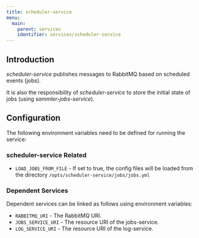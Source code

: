 ```yaml
---
title: scheduler-service
menu:
  main:
    parent: services
    identifier: services/scheduler-service
---
```


## Introduction

_scheduler-service_ publishes messages to RabbitMQ based on scheduled events (jobs).

It is also the responsibility of _scheduler-service_ to store the initial state of jobs (using _sammler-jobs-service_).

## Configuration

The following environment variables need to be defined for running the service:

### scheduler-service Related
- `LOAD_JOBS_FROM_FILE` - If set to true, the config files will be loaded from the directory `/opts/scheduler-service/jobs/jobs.yml`

### Dependent Services

Dependent services can be linked as follows using environment variables:

- `RABBITMQ_URI` - The RabbitMQ URI.
- `JOBS_SERVICE_URI` - The resource URI of the jobs-service.
- `LOG_SERVICE_URI` - The resource URI of the log-service.

<br/><br/><br/><br/><br/><br/><br/><br/><br/><br/><br/><br/><br/><br/><br/><br/><br/><br/><br/><br/><br/><br/><br/><br/>
